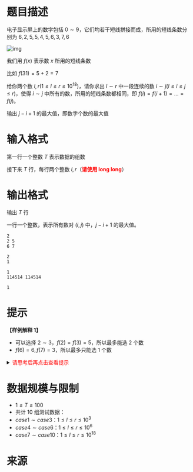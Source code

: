 # 题目描述
电子显示屏上的数字包括 $0\sim 9$，它们均若干短线拼接而成，所用的短线条数分别为 $6, 2, 5, 5, 4, 5, 6, 3, 7, 6$

![img](file://电子显示屏.png)

我们用 $f(x)$ 表示数 $x$ 所用的短线条数

比如 $f(31) = 5 + 2 = 7$ 

给你两个数 $l, r(1 \leq l \leq r \leq 10^{18})$，请你求出 $l \sim r$ 中一段连续的数 $i \sim j(l \leq i \leq j \leq r)$，使得 $i \sim j$ 中所有的数，所用的短线条数都相同，即 $f(i) = f(i+1)=...=f(j)$。

输出 $j-i+1$ 的最大值，即数字个数的最大值

# 输入格式

第一行一个整数 $T$ 表示数据的组数

接下来 $T$ 行，每行两个整数 $l, r$（**<font color="#FF0000">请使用 long long</font>**）

# 输出格式

输出 $T$ 行

一行一个整数，表示所有数对 $(i, j)$ 中，$j - i + 1$ 的最大值。

```input1
2
2 5
6 7
```

```output1
2
1
```

```input2
1
114514 114514
```

```output2
1
```

# 提示
**【样例解释 1】**
* 可以选择 $2\sim 3$，$f(2) = f(3) = 5$，所以最多能选 $2$ 个数
* $f(6) = 6, f(7) = 3$，所以最多只能选 $1$ 个数

<details>
<summary><font color="#FF0000">请思考后再点击查看提示</font></summary>

</details>

# 数据规模与限制
* $1 \leq T \leq 100$
* 共计 10 组测试数据：
* $case1 \sim case3：1 \leq l \leq r \leq 10^{3}$
* $case4 \sim case6：1 \leq l \leq r \leq 10^{6}$
* $case7 \sim case10：1 \leq l \leq r \leq 10^{18}$

# 来源
<!--
* [luogu: P10024「HCOI-R1」报名人数](https://www.luogu.com.cn/problem/P10024)
-->
